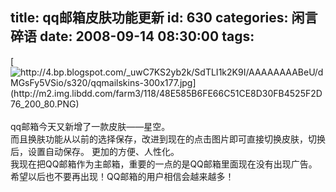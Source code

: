 title: qq邮箱皮肤功能更新
id: 630
categories: 闲言碎语
date: 2008-09-14 08:30:00
tags:
---

[](http://4.bp.blogspot.com/_uwC7KS2yb2k/SdTLI1k2K9I/AAAAAAAABeU/dMGsFy5VSio/s1600-h/qqmailskins-300x177.jpg)[![http://4.bp.blogspot.com/_uwC7KS2yb2k/SdTLI1k2K9I/AAAAAAAABeU/dMGsFy5VSio/s320/qqmailskins-300x177.jpg](http://m2.img.libdd.com/farm3/118/48E585B6FE66C51CE8D30FB4525F2D76_200_80.PNG)</img>](http://4.bp.blogspot.com/_uwC7KS2yb2k/SdTLI1k2K9I/AAAAAAAABeU/dMGsFy5VSio/s320/qqmailskins-300x177.jpg)
</br>
</br>qq邮箱今天又新增了一款皮肤——星空。
</br>而且换肤功能从以前的选择保存，改进到现在的点击图片即可直接切换皮肤，切换后，设置自动保存。 更加的方便、人性化。
</br>我现在把QQ邮箱作为主邮箱，重要的一点的是QQ邮箱里面现在没有出现广告。希望以后也不要再出现！QQ邮箱的用户相信会越来越多！
